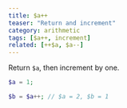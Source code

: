 ```yaml
---
title: $a++
teaser: "Return and increment"
category: arithmetic
tags: [$a++, increment]
related: [++$a, $a--]
---
```


Return `$a`, then increment by one.

```php
$a = 1;

$b = $a++; // $a = 2, $b = 1
```
